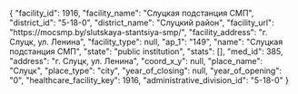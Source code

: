 {
    "facility_id": 1916,
    "facility_name": "Слуцкая подстанция СМП",
    "district_id": "5-18-0",
    "district_name": "Слуцкий район",
    "facility_url": "https:\/\/mocsmp.by\/slutskaya-stantsiya-smp\/",
    "facility_address": "г. Слуцк, ул. Ленина",
    "facility_type": null,
    "ap_1": "149",
    "name": "Слуцкая подстанция СМП",
    "state": "public institution",
    "stats": [],
    "med_id": 385,
    "address": "г. Слуцк, ул. Ленина",
    "coord_x_y": null,
    "place_name": "Слуцк",
    "place_type": "city",
    "year_of_closing": null,
    "year_of_opening": "0",
    "healthcare_facility_key": 1916,
    "administrative_division_id": "5-18-0"
}